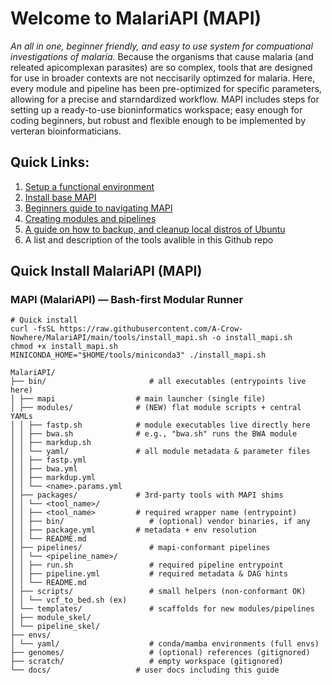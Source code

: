 # Welcome to MalariAPI (MAPI)
_An all in one, beginner friendly, and easy to use system for compuational investigations of malaria._ 
Because the organisms that cause malaria (and releated apicomplexan parasites) are so complex, tools that are designed for use in broader contexts are not neccisarily optimzed for malaria. Here, every module and pipeline has been pre-optimized for specific parameters, allowing for a precise and starndardized workflow. MAPI includes steps for setting up a ready-to-use bioninformatics workspace; easy enough for coding beginners, but robust and flexible enough to be implemented by verteran bioinformaticians. 
## Quick Links:
   1. [Setup a functional environment](docs/setup_MalariAPI.md) 
   2. [Install base MAPI](https://github.com/A-Crow-Nowhere/MalariAPI/blob/main/docs/PopulateMAPI.md)
   3. [Beginners guide to navigating MAPI]()
   4. [Creating modules and pipelines](docs/wrapping_tools.md)
   5. [A guide on how to backup, and cleanup local distros of Ubuntu](docs/distro_backup.md)
   6. A list and description of the tools avalible in this Github repo

## Quick Install MalariAPI (MAPI)
### MAPI (MalariAPI) — Bash-first Modular Runner
```
# Quick install
curl -fsSL https://raw.githubusercontent.com/A-Crow-Nowhere/MalariAPI/main/tools/install_mapi.sh -o install_mapi.sh
chmod +x install_mapi.sh
MINICONDA_HOME="$HOME/tools/miniconda3" ./install_mapi.sh
```

```MalariAPI/
MalariAPI/
├── bin/					   # all executables (entrypoints live here)
│ ├── mapi					# main launcher (single file)
│ ├── modules/				# (NEW) flat module scripts + central YAMLs
│ │ ├── fastp.sh			# module executables live directly here
│ │ ├── bwa.sh				# e.g., "bwa.sh" runs the BWA module
│ │ ├── markdup.sh
│ │ └── yaml/				# all module metadata & parameter files
│ │ ├── fastp.yml
│ │ ├── bwa.yml
│ │ ├── markdup.yml
│ │ └── <name>.params.yml 
│ ├── packages/				# 3rd-party tools with MAPI shims
│ │ └── <tool_name>/
│ │ ├── <tool_name>			# required wrapper name (entrypoint)
│ │ ├── bin/				   # (optional) vendor binaries, if any
│ │ ├── package.yml			# metadata + env resolution
│ │ └── README.md
│ ├── pipelines/			   # mapi-conformant pipelines
│ │ └── <pipeline_name>/
│ │ ├── run.sh				   # required pipeline entrypoint
│ │ ├── pipeline.yml		   # required metadata & DAG hints
│ │ └── README.md
│ ├── scripts/				   # small helpers (non-conformant OK)
│ │ └── vcf_to_bed.sh (ex)
│ └── templates/			   # scaffolds for new modules/pipelines
│ ├── module_skel/
│ └── pipeline_skel/
├── envs/
│ └── yaml/		    		   # conda/mamba environments (full envs)
├── genomes/				   # (optional) references (gitignored)
├── scratch/				   # empty workspace (gitignored)
└── docs/		   			# user docs including this guide		
```
